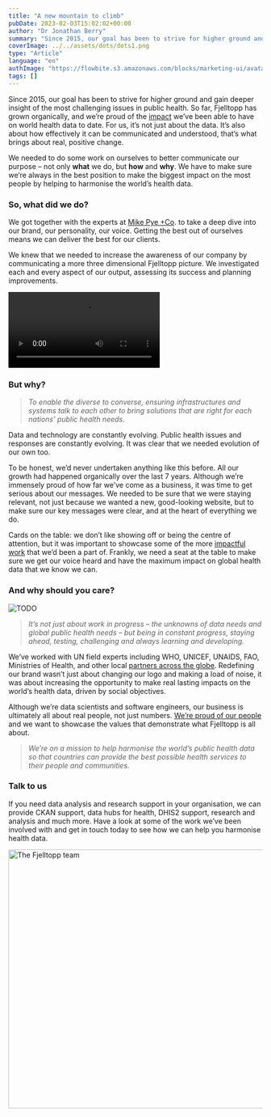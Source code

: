 ```yaml
---
title: "A new mountain to climb"
pubDate: 2023-02-03T15:02:02+00:00
author: "Dr Jonathan Berry"
summary: "Since 2015, our goal has been to strive for higher ground and gain deeper insight of the most challenging issues in public health."
coverImage: ../../assets/dots/dots1.png
type: "Article"
language: "en"
authImage: "https://flowbite.s3.amazonaws.com/blocks/marketing-ui/avatars/bonnie-green.png"
tags: []
---
```


Since 2015, our goal has been to strive for higher ground and gain deeper insight of the most challenging issues in public health. So far, Fjelltopp has grown organically, and we’re proud of the [impact](/fjelltopp-astro/projects/) we’ve been able to have on world health data to date. For us, it’s not just about the data. It’s also about how effectively it can be communicated and understood, that’s what brings about real, positive change.

We needed to do some work on ourselves to better communicate our purpose – not only **what** we do, but **how** and **why**. We have to make sure we’re always in the best position to make the biggest impact on the most people by helping to harmonise the world’s health data.

### So, what did we do?

We got together with the experts at [Mike Pye +Co](https://mikepyemarketing.com/). to take a deep dive into our brand, our personality, our voice. Getting the best out of ourselves means we can deliver the best for our clients.

We knew that we needed to increase the awareness of our company by communicating a more three dimensional Fjelltopp picture. We investigated each and every aspect of our output, assessing its success and planning improvements.

<video class="w-full h-auto rounded-xl my-6" controls="" autoplay src="/fjelltopp-astro/videos/fjelltopp-dots.mp4"></video>

### But why?

> _To enable the diverse to converse, ensuring infrastructures and systems talk to each other to bring solutions that are right for each nations’ public health needs._

Data and technology are constantly evolving. Public health issues and responses are constantly evolving. It was clear that we needed evolution of our own too.

To be honest, we’d never undertaken anything like this before. All our growth had happened organically over the last 7 years. Although we’re immensely proud of how far we’ve come as a business, it was time to get serious about our messages. We needed to be sure that we were staying relevant, not just because we wanted a new, good-looking website, but to make sure our key messages were clear, and at the heart of everything we do.

Cards on the table: we don’t like showing off or being the centre of attention, but it was important to showcase some of the more [impactful work](/fjelltopp-astro/about#timeline/) that we’d been a part of. Frankly, we need a seat at the table to make sure we get our voice heard and have the maximum impact on global health data that we know we can.

### And why should you care?

<Image class="place-self-start sm:w-full md:float-left md:w-md pb-5 pr-5" src="/fjelltopp-astro/src/assets/dots/dots2.jpg" alt="TODO"/>

> _It’s not just about work in progress – the unknowns of data needs and global public health needs – but being in constant progress, staying ahead, testing, challenging and always learning and developing._

We’ve worked with UN field experts including WHO, UNICEF, UNAIDS, FAO, Ministries of Health, and other local [partners across the globe](/fjelltopp-astro/projects/). Redefining our brand wasn’t just about changing our logo and making a load of noise, it was about increasing the opportunity to make real lasting impacts on the world’s health data, driven by social objectives.

Although we’re data scientists and software engineers, our business is ultimately all about real people, not just numbers. [We’re proud of our people](/fjelltopp-astro/#team/) and we want to showcase the values that demonstrate what Fjelltopp is all about.

> _We’re on a mission to help harmonise the world’s public health data so that countries can provide the best possible health services to their people and communities._

### Talk to us

If you need data analysis and research support in your organisation, we can provide CKAN support, data hubs for health, DHIS2 support, research and analysis and much more. Have a look at some of the work we’ve been involved with and get in touch today to see how we can help you harmonise health data.

<Image class="place-self-center" src="/fjelltopp-astro/src/assets/summits/2019-helsinki/team1.jpg" alt="The Fjelltopp team" width=512/>
